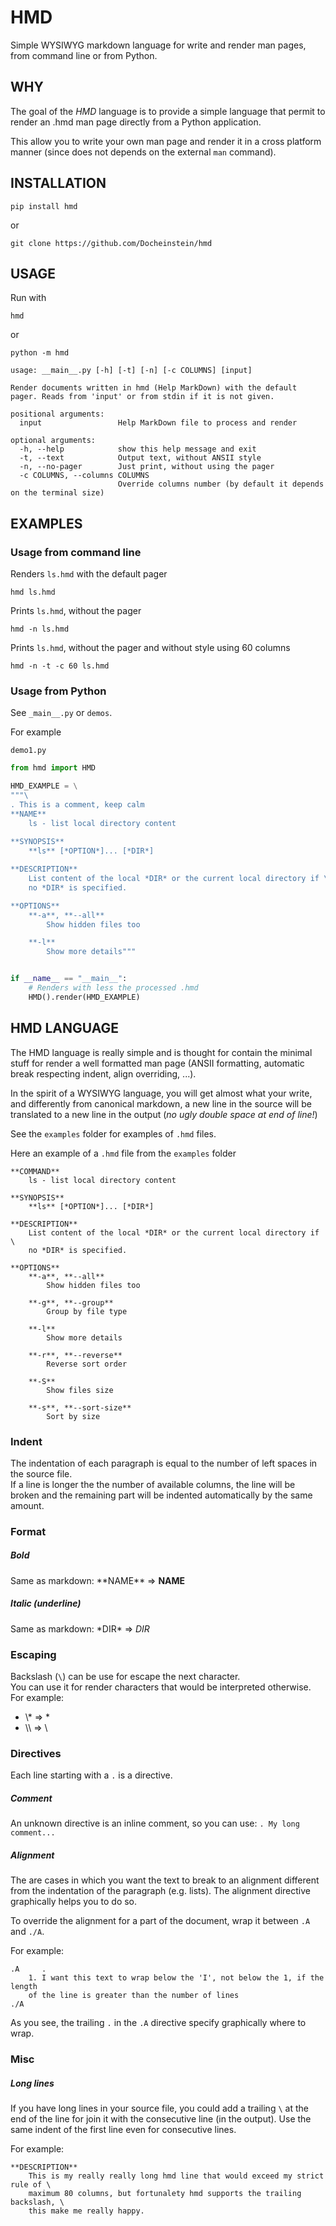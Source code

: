 # HMD

Simple WYSIWYG markdown language for write and render man pages, from command line or from Python.

## WHY

The goal of the *HMD* language is to provide a simple language that permit to render
an .hmd man page directly from a Python application.

This allow you to write your own man page and render it in a cross platform manner 
(since does not depends on the external `man` command).

## INSTALLATION
```
pip install hmd
```

or 

```
git clone https://github.com/Docheinstein/hmd
```

## USAGE

Run with
```
hmd
```

or 

```
python -m hmd
```

```
usage: __main__.py [-h] [-t] [-n] [-c COLUMNS] [input]

Render documents written in hmd (Help MarkDown) with the default pager. Reads from 'input' or from stdin if it is not given.

positional arguments:
  input                 Help MarkDown file to process and render

optional arguments:
  -h, --help            show this help message and exit
  -t, --text            Output text, without ANSII style
  -n, --no-pager        Just print, without using the pager
  -c COLUMNS, --columns COLUMNS
                        Override columns number (by default it depends on the terminal size)
```

## EXAMPLES

### Usage from command line

Renders `ls.hmd` with the default pager
```
hmd ls.hmd
```

Prints `ls.hmd`, without the pager
```
hmd -n ls.hmd
```

Prints `ls.hmd`, without the pager and without style using 60 columns
```
hmd -n -t -c 60 ls.hmd
```

### Usage from Python
See `_main__.py` or `demos`.

For example

`demo1.py`
```python
from hmd import HMD

HMD_EXAMPLE = \
"""\
. This is a comment, keep calm
**NAME**
    ls - list local directory content
    
**SYNOPSIS**
    **ls** [*OPTION*]... [*DIR*]

**DESCRIPTION**
    List content of the local *DIR* or the current local directory if \
    no *DIR* is specified.

**OPTIONS**
    **-a**, **--all**
        Show hidden files too

    **-l**
        Show more details"""


if __name__ == "__main__":
    # Renders with less the processed .hmd
    HMD().render(HMD_EXAMPLE)
```

## HMD LANGUAGE

The HMD language is really simple and is thought for contain the minimal stuff for 
render a well formatted man page (ANSII formatting, automatic break respecting indent, align overriding, ...).

In the spirit of a WYSIWYG language, you will get almost what your write, and
differently from canonical markdown, a new line in the source will be translated
to a new line in the output (*no ugly double space at end of line!*)


See the `examples` folder for examples of `.hmd` files.

Here an example of a `.hmd` file from the `examples` folder

```
**COMMAND**
    ls - list local directory content

**SYNOPSIS**
    **ls** [*OPTION*]... [*DIR*]

**DESCRIPTION**
    List content of the local *DIR* or the current local directory if \
    no *DIR* is specified.

**OPTIONS**
    **-a**, **--all**
        Show hidden files too

    **-g**, **--group**
        Group by file type

    **-l**
        Show more details

    **-r**, **--reverse**
        Reverse sort order

    **-S**
        Show files size

    **-s**, **--sort-size**
        Sort by size
```

### Indent
The indentation of each paragraph is equal to the number of left spaces in the source file.  
If a line is longer the the number of available columns, the line will be broken and the
remaining part will be indented automatically by the same amount.

### Format

##### Bold
Same as markdown: \*\*NAME\*\* => **NAME**

##### Italic (underline)
Same as markdown: \*DIR\* => *DIR*

### Escaping
Backslash (`\`) can be use for escape the next character.  
You can use it for render characters that would be interpreted otherwise.  
For example:  
* \\* => *
* \\\\ => \\

### Directives
Each line starting with a `.` is a directive.

##### Comment
An unknown directive is an inline comment, so you can use:  `. My long comment...`

##### Alignment
The are cases in which you want the text to break to an alignment different from
the indentation of the paragraph (e.g. lists). The alignment directive graphically
helps you to do so.

To override the alignment for a part of the document, wrap it between `.A` and `./A`.  

For example: 
```
.A     .
    1. I want this text to wrap below the 'I', not below the 1, if the length
    of the line is greater than the number of lines
./A
```

As you see, the trailing `.` in the `.A` directive specify graphically where to wrap.

### Misc
##### Long lines
If you have long lines in your source file, you could add a trailing `\` at 
the end of the line for join it with the consecutive line (in the output).
Use the same indent of the first line even for consecutive lines.

For example:

```
**DESCRIPTION**
    This is my really really long hmd line that would exceed my strict rule of \
    maximum 80 columns, but fortunalety hmd supports the trailing backslash, \
    this make me really happy.
```